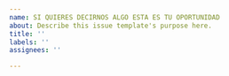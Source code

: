 ```yaml
---
name: SI QUIERES DECIRNOS ALGO ESTA ES TU OPORTUNIDAD
about: Describe this issue template's purpose here.
title: ''
labels: ''
assignees: ''

---
```



